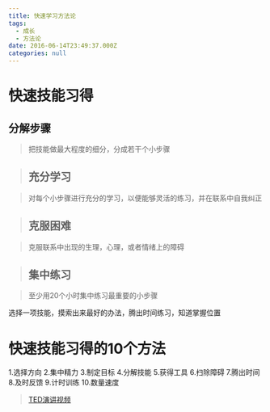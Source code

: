 ```yaml
---
title: 快速学习方法论
tags:
  - 成长
  - 方法论
date: 2016-06-14T23:49:37.000Z
categories: null
---
```


# 快速技能习得

## 分解步骤

> 把技能做最大程度的细分，分成若干个小步骤

> ## 充分学习

> 对每个小步骤进行充分的学习，以便能够灵活的练习，并在联系中自我纠正

> ## 克服困难

> 克服联系中出现的生理，心理，或者情绪上的障碍

> ## 集中练习

> 至少用20个小时集中练习最重要的小步骤

选择一项技能，摸索出来最好的办法，腾出时间练习，知道掌握位置

# 快速技能习得的10个方法

1.选择方向 2.集中精力 3.制定目标 4.分解技能 5.获得工具 6.扫除障碍 7.腾出时间 8.及时反馈 9.计时训练 10.数量速度

> [TED演讲视频](http://www.bilibili.com/video/av1911047/)

